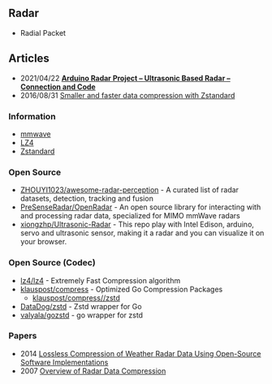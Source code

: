 ## Radar 
- Radial Packet


## Articles
- 2021/04/22 [**Arduino Radar Project – Ultrasonic Based Radar – Connection and Code**](https://robu.in/arduino-radar-project-ultrasonic-based-radar-connection-and-code/)
- 2016/08/31 [Smaller and faster data compression with Zstandard](https://engineering.fb.com/2016/08/31/core-data/smaller-and-faster-data-compression-with-zstandard/)



### Information
- [mmwave](https://openradar.readthedocs.io/en/latest/)
- [LZ4](https://lz4.github.io/lz4/)
- [Zstandard](https://facebook.github.io/zstd/)



### Open Source
- [ZHOUYI1023/awesome-radar-perception](https://github.com/ZHOUYI1023/awesome-radar-perception) - A curated list of radar datasets, detection, tracking and fusion
- [PreSenseRadar/OpenRadar](https://github.com/PreSenseRadar/OpenRadar) - An open source library for interacting with and processing radar data, specialized for MIMO mmWave radars
- [xiongzhp/Ultrasonic-Radar](https://github.com/xiongzhp/Ultrasonic-Radar) - This repo play with Intel Edison, arduino, servo and ultrasonic sensor, making it a radar and you can visualize it on your browser.


### Open Source (Codec)
- [lz4/lz4](https://github.com/lz4/lz4) - Extremely Fast Compression algorithm
- [klauspost/compress](https://github.com/klauspost/compress/) - Optimized Go Compression Packages
	- [klauspost/compress//zstd](https://github.com/klauspost/compress/tree/master/zstd) 
- [DataDog/zstd](https://github.com/DataDog/zstd) - Zstd wrapper for Go
- [valyala/gozstd](https://github.com/valyala/gozstd) - go wrapper for zstd




### Papers
- 2014 [Lossless Compression of Weather Radar Data Using Open-Source Software Implementations](http://www.ece.uah.edu/~dwpan/papers/WaRH2014.pdf)
- 2007 [Overview of Radar Data Compression](http://www.cimms.ou.edu/~lakshman/Papers/radarcompression.pdf)


